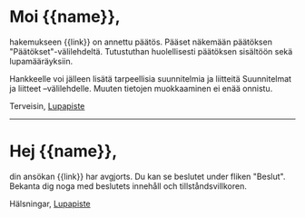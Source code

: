 # Moi {{name}},

hakemukseen {{link}} on annettu p&auml;&auml;t&ouml;s. P&auml;&auml;set n&auml;kem&auml;&auml;n p&auml;&auml;t&ouml;ksen "P&auml;&auml;t&ouml;kset"-v&auml;lilehdelt&auml;. Tutustuthan huolellisesti p&auml;&auml;t&ouml;ksen sis&auml;lt&ouml;&ouml;n sek&auml; lupam&auml;&auml;r&auml;yksiin.

Hankkeelle voi jälleen lisätä tarpeellisia suunnitelmia ja liitteitä Suunnitelmat ja liitteet –välilehdelle. Muuten tietojen muokkaaminen ei enää onnistu.

Terveisin,
[Lupapiste](https://www.lupapiste.fi/)

---

# Hej {{name}},

din ans&ouml;kan {{link}} har avgjorts. Du kan se beslutet under fliken &quot;Beslut&quot;. Bekanta dig noga med beslutets inneh&aring;ll och tillst&aring;ndsvillkoren.

Hälsningar,
[Lupapiste](https://www.lupapiste.fi/)
